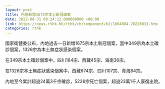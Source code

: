 ```yaml
---
layout: post
title: 內地新增1675宗本土新冠個案
date: 2022-08-31 09:24:12.000000000 +08:00
link: https://news.rthk.hk/rthk/ch/component/k2/1664884-20220831.htm
categories: rthk
---
```


國家衛健委公布，內地過去一日新增1675宗本土新冠個案，當中349宗為本土確診個案，1326宗為本土無症狀感染個案。

在349宗本土確診個案中，四川164宗、西藏45宗、海南36宗。

在1326宗本土無症狀感染個案中，西藏674宗、四川107宗、青海84宗。

內地至今累計超過24萬3千宗確診，5226宗死亡個案，超過23萬1千人康復出院。
